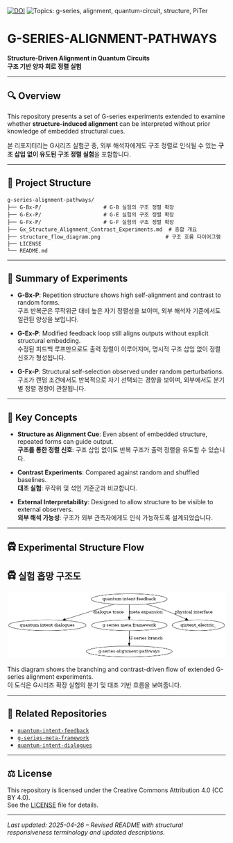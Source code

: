 [![DOI](https://zenodo.org/badge/DOI/10.5281/zenodo.15261150.svg)](https://doi.org/10.5281/zenodo.15261150)
![Topics: g-series, alignment, quantum-circuit, structure, PiTer](https://img.shields.io/badge/topics-g--series%2C%20alignment%2C%20quantum--circuit%2C%20structure%2C%20PiTer-blue)

# G-SERIES-ALIGNMENT-PATHWAYS

**Structure-Driven Alignment in Quantum Circuits**  
**구조 기반 양자 회로 정렬 실험**

---

## 🔍 Overview

This repository presents a set of G-series experiments extended to examine whether **structure-induced alignment** can be interpreted without prior knowledge of embedded structural cues.

본 리포지터리는 G시리즈 실험군 중, 외부 해석자에게도 구조 정렬로 인식될 수 있는 **구조 삽입 없이 유도된 구조 정렬 실험**을 포함합니다.

---

## 📁 Project Structure

```
g-series-alignment-pathways/
├── G-Bx-P/                    # G-B 실험의 구조 정렬 확장
├── G-Ex-P/                    # G-E 실험의 구조 정렬 확장
├── G-Fx-P/                    # G-F 실험의 구조 정렬 확장
├── Gx_Structure_Alignment_Contrast_Experiments.md  # 종합 개요
├── structure_flow_diagram.png                     # 구조 흐름 다이어그램
├── LICENSE
└── README.md
```

---

## 🧪 Summary of Experiments

- **G-Bx-P**: Repetition structure shows high self-alignment and contrast to random forms.  
  구조 반복군은 무작위군 대비 높은 자기 정렬성을 보이며, 외부 해석자 기준에서도 일관된 양상을 보입니다.

- **G-Ex-P**: Modified feedback loop still aligns outputs without explicit structural embedding.  
  수정된 피드백 루프만으로도 출력 정렬이 이루어지며, 명시적 구조 삽입 없이 정렬 신호가 형성됩니다.

- **G-Fx-P**: Structural self-selection observed under random perturbations.  
  구조가 랜덤 조건에서도 반복적으로 자기 선택되는 경향을 보이며, 외부에서도 분기별 정렬 경향이 관찰됩니다.

---

## 📌 Key Concepts

- **Structure as Alignment Cue**: Even absent of embedded structure, repeated forms can guide output.  
  **구조를 통한 정렬 신호**: 구조 삽입 없이도 반복 구조가 출력 정렬을 유도할 수 있습니다.

- **Contrast Experiments**: Compared against random and shuffled baselines.  
  **대조 실험**: 무작위 및 섞인 기준군과 비교합니다.

- **External Interpretability**: Designed to allow structure to be visible to external observers.  
  **외부 해석 가능성**: 구조가 외부 관측자에게도 인식 가능하도록 설계되었습니다.

---

## 🛱️ Experimental Structure Flow  
## 🛱️ 실험 흡망 구조도

![structure flow diagram](./structure_flow_diagram.png)

This diagram shows the branching and contrast-driven flow of extended G-series alignment experiments.  
이 도식은 G시리즈 확장 실험의 분기 및 대조 기반 흐름을 보여줍니다.

---

## 🔗 Related Repositories

- [`quantum-intent-feedback`](https://github.com/anon0411/quantum-intent-feedback)  
- [`g-series-meta-framework`](https://github.com/anon0411/g-series-meta-framework)  
- [`quantum-intent-dialogues`](https://github.com/anon0411/quantum-intent-dialogues)

---

## ⚖️ License

This repository is licensed under the Creative Commons Attribution 4.0 (CC BY 4.0).  
See the [LICENSE](./LICENSE) file for details.

---

_Last updated: 2025-04-26 – Revised README with structural responsiveness terminology and updated descriptions._
